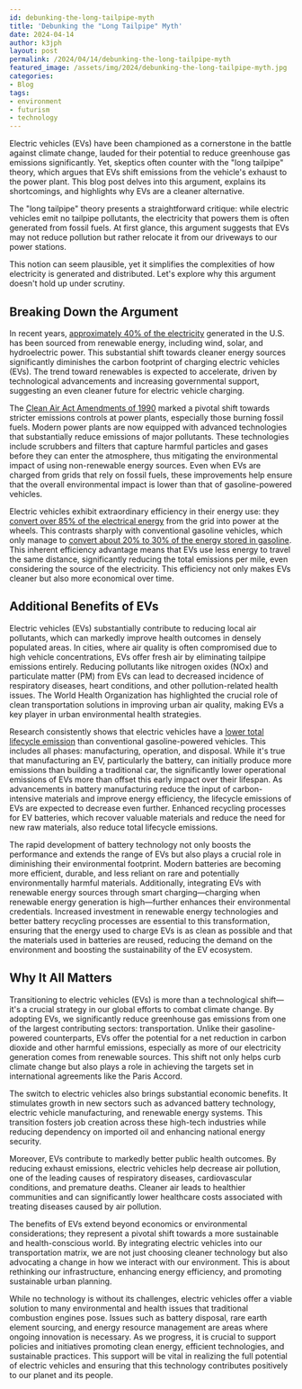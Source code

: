 ```yaml
---
id: debunking-the-long-tailpipe-myth
title: 'Debunking the "Long Tailpipe" Myth' 
date: 2024-04-14
author: k3jph
layout: post
permalink: /2024/04/14/debunking-the-long-tailpipe-myth 
featured_image: /assets/img/2024/debunking-the-long-tailpipe-myth.jpg
categories:
- Blog 
tags:
- environment
- futurism
- technology
---
```


Electric vehicles (EVs) have been championed as a cornerstone in
the battle against climate change, lauded for their potential to
reduce greenhouse gas emissions significantly. Yet, skeptics often
counter with the "long tailpipe" theory, which argues that EVs shift
emissions from the vehicle's exhaust to the power plant. This blog
post delves into this argument, explains its shortcomings, and
highlights why EVs are a cleaner alternative.

The "long tailpipe" theory presents a straightforward critique:
while electric vehicles emit no tailpipe pollutants, the electricity
that powers them is often generated from fossil fuels. At first
glance, this argument suggests that EVs may not reduce pollution
but rather relocate it from our driveways to our power stations.

This notion can seem plausible, yet it simplifies the complexities
of how electricity is generated and distributed. Let's explore why
this argument doesn't hold up under scrutiny.

## Breaking Down the Argument

In recent years, [approximately 40% of the
electricity](https://singularityhub.com/2024/01/08/iea-says-40-percent-of-us-electricity-is-now-emission-free-for-the-first-time/)
generated in the U.S. has been sourced from renewable energy,
including wind, solar, and hydroelectric power. This substantial
shift towards cleaner energy sources significantly diminishes the
carbon footprint of charging electric vehicles (EVs). The trend
toward renewables is expected to accelerate, driven by technological
advancements and increasing governmental support, suggesting an
even cleaner future for electric vehicle charging.

The [Clean Air Act Amendments of
1990](https://www.epa.gov/clean-air-act-overview/1990-clean-air-act-amendment-summary)
marked a pivotal shift towards stricter emissions controls at power
plants, especially those burning fossil fuels. Modern power plants
are now equipped with advanced technologies that substantially
reduce emissions of major pollutants. These technologies include
scrubbers and filters that capture harmful particles and gases
before they can enter the atmosphere, thus mitigating the environmental
impact of using non-renewable energy sources. Even when EVs are
charged from grids that rely on fossil fuels, these improvements
help ensure that the overall environmental impact is lower than
that of gasoline-powered vehicles.

Electric vehicles exhibit extraordinary efficiency in their energy
use: they [convert over 85% of the electrical
energy](https://www.itskrs.its.dot.gov/2014-b00908) from the grid
into power at the wheels. This contrasts sharply with conventional
gasoline vehicles, which only manage to [convert about 20% to 30%
of the energy stored in
gasoline](https://intapi.sciendo.com/pdf/10.2478/rtuect-2020-0041). This
inherent efficiency advantage means that EVs use less energy to
travel the same distance, significantly reducing the total emissions
per mile, even considering the source of the electricity. This
efficiency not only makes EVs cleaner but also more economical over
time.

## Additional Benefits of EVs

Electric vehicles (EVs) substantially contribute to reducing local
air pollutants, which can markedly improve health outcomes in densely
populated areas. In cities, where air quality is often compromised
due to high vehicle concentrations, EVs offer fresh air by eliminating
tailpipe emissions entirely. Reducing pollutants like nitrogen
oxides (NOx) and particulate matter (PM) from EVs can lead to
decreased incidence of respiratory diseases, heart conditions, and
other pollution-related health issues. The World Health Organization
has highlighted the crucial role of clean transportation solutions
in improving urban air quality, making EVs a key player in urban
environmental health strategies.

Research consistently shows that electric vehicles have a [lower
total lifecycle
emission](https://afdc.energy.gov/vehicles/electric-emissions) than
conventional gasoline-powered vehicles. This includes all phases:
manufacturing, operation, and disposal. While it's true that
manufacturing an EV, particularly the battery, can initially produce
more emissions than building a traditional car, the significantly
lower operational emissions of EVs more than offset this early
impact over their lifespan. As advancements in battery manufacturing
reduce the input of carbon-intensive materials and improve energy
efficiency, the lifecycle emissions of EVs are expected to decrease
even further. Enhanced recycling processes for EV batteries, which
recover valuable materials and reduce the need for new raw materials,
also reduce total lifecycle emissions.

The rapid development of battery technology not only boosts the
performance and extends the range of EVs but also plays a crucial
role in diminishing their environmental footprint. Modern batteries
are becoming more efficient, durable, and less reliant on rare and
potentially environmentally harmful materials. Additionally,
integrating EVs with renewable energy sources through smart
charging—charging when renewable energy generation is high—further
enhances their environmental credentials. Increased investment in
renewable energy technologies and better battery recycling processes
are essential to this transformation, ensuring that the energy used
to charge EVs is as clean as possible and that the materials used
in batteries are reused, reducing the demand on the environment and
boosting the sustainability of the EV ecosystem.

## Why It All Matters

Transitioning to electric vehicles (EVs) is more than a technological
shift—it's a crucial strategy in our global efforts to combat climate
change. By adopting EVs, we significantly reduce greenhouse gas
emissions from one of the largest contributing sectors: transportation.
Unlike their gasoline-powered counterparts, EVs offer the potential
for a net reduction in carbon dioxide and other harmful emissions,
especially as more of our electricity generation comes from renewable
sources. This shift not only helps curb climate change but also
plays a role in achieving the targets set in international agreements
like the Paris Accord.

The switch to electric vehicles also brings substantial economic
benefits. It stimulates growth in new sectors such as advanced
battery technology, electric vehicle manufacturing, and renewable
energy systems. This transition fosters job creation across these
high-tech industries while reducing dependency on imported oil and
enhancing national energy security.

Moreover, EVs contribute to markedly better public health outcomes.
By reducing exhaust emissions, electric vehicles help decrease air
pollution, one of the leading causes of respiratory diseases,
cardiovascular conditions, and premature deaths. Cleaner air leads
to healthier communities and can significantly lower healthcare
costs associated with treating diseases caused by air pollution.

The benefits of EVs extend beyond economics or environmental
considerations; they represent a pivotal shift towards a more
sustainable and health-conscious world. By integrating electric
vehicles into our transportation matrix, we are not just choosing
cleaner technology but also advocating a change in how we interact
with our environment. This is about rethinking our infrastructure,
enhancing energy efficiency, and promoting sustainable urban planning.

While no technology is without its challenges, electric vehicles
offer a viable solution to many environmental and health issues
that traditional combustion engines pose. Issues such as battery
disposal, rare earth element sourcing, and energy resource management
are areas where ongoing innovation is necessary. As we progress,
it is crucial to support policies and initiatives promoting clean
energy, efficient technologies, and sustainable practices. This
support will be vital in realizing the full potential of electric
vehicles and ensuring that this technology contributes positively
to our planet and its people.

